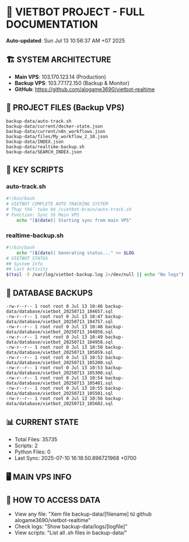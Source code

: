# 🤖 VIETBOT PROJECT - FULL DOCUMENTATION
**Auto-updated**: Sun Jul 13 10:56:37 AM +07 2025

## 🏗️ SYSTEM ARCHITECTURE
- **Main VPS**: 103.170.123.14 (Production)
- **Backup VPS**: 103.77.172.150 (Backup & Monitor)
- **GitHub**: https://github.com/alogame3690/vietbot-realtime

## 📁 PROJECT FILES (Backup VPS)
```
backup-data/auto-track.sh
backup-data/current/docker-state.json
backup-data/current/n8n_workflows.json
backup-data/files/My_workflow_2_10.json
backup-data/INDEX.json
backup-data/realtime-backup.sh
backup-data/SEARCH_INDEX.json
```

## 🔧 KEY SCRIPTS
### auto-track.sh
```bash
#!/bin/bash
# VIETBOT COMPLETE AUTO TRACKING SYSTEM
# Thay thế toàn bộ /vietbot-brain/auto-track.sh
# Function: Sync từ Main VPS
    echo "[$(date)] Starting sync from main VPS"
```
### realtime-backup.sh
```bash
#!/bin/bash
    echo "[$(date)] Generating status..." >> $LOG
# VIETBOT STATUS
## System Info
## Last Activity
$(tail -5 /var/log/vietbot-backup.log 2>/dev/null || echo "No logs")
```

## 💾 DATABASE BACKUPS
```
-rw-r--r-- 1 root root 0 Jul 13 10:46 backup-data/database/vietbot_20250713_104657.sql
-rw-r--r-- 1 root root 0 Jul 13 10:47 backup-data/database/vietbot_20250713_104757.sql
-rw-r--r-- 1 root root 0 Jul 13 10:48 backup-data/database/vietbot_20250713_104858.sql
-rw-r--r-- 1 root root 0 Jul 13 10:49 backup-data/database/vietbot_20250713_104958.sql
-rw-r--r-- 1 root root 0 Jul 13 10:50 backup-data/database/vietbot_20250713_105059.sql
-rw-r--r-- 1 root root 0 Jul 13 10:52 backup-data/database/vietbot_20250713_105200.sql
-rw-r--r-- 1 root root 0 Jul 13 10:53 backup-data/database/vietbot_20250713_105300.sql
-rw-r--r-- 1 root root 0 Jul 13 10:54 backup-data/database/vietbot_20250713_105401.sql
-rw-r--r-- 1 root root 0 Jul 13 10:55 backup-data/database/vietbot_20250713_105501.sql
-rw-r--r-- 1 root root 0 Jul 13 10:56 backup-data/database/vietbot_20250713_105602.sql
```

## 📊 CURRENT STATE
- Total Files: 35735
- Scripts: 2
- Python Files: 0
- Last Sync: 2025-07-10 16:18:50.896721968 +0700

## 🖥️ MAIN VPS INFO


## 🚨 HOW TO ACCESS DATA
- View any file: "Xem file backup-data/[filename] từ github alogame3690/vietbot-realtime"
- Check logs: "Show backup-data/logs/[logfile]"
- View scripts: "List all .sh files in backup-data/"
